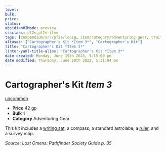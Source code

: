 ```yaml
---
level:
bulk:
price:
status:
obsidianUIMode: preview
cssclass: pf2e,pf2e-item
tags: [compendium/src/pf2e/lopsg, item/category/adventuring-gear, trait/uncommon]
aliases: ["Cartographer's Kit *Item 3*", "Cartographer's Kit"]
title: "Cartographer's Kit *Item 3*"
linter-yaml-title-alias: "Cartographer's Kit *Item 3*"
date created: Monday, June 19th 2023, 5:15:09 pm
date modified: Thursday, June 29th 2023, 5:31:04 pm
---
```


# Cartographer's Kit *Item 3*

[uncommon](rules/traits/uncommon.md)  

- **Price** 42 gp
- **Bulk** 1
- **Category** Adventuring Gear

This kit includes a [writing set](compendium/equipment/items/writing-set.md), a compass, a standard astrolabe, a [ruler](compendium/equipment/items/ruler-lopsg.md), and a survey map.

*Source: Lost Omens: Pathfinder Society Guide p. 35*
